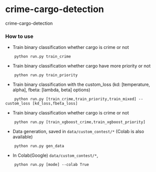 # crime-cargo-detection
crime-cargo-detection

### How to use
- Train binary classification whether cargo is crime or not
``` shell script
    python run.py train_crime
```
- Train binary classification whether cargo have more priority or not
``` shell script
    python run.py train_priority
```
- Train binary classification with the custom_loss (kd: [temperature, alpha], fbeta: [lambda, beta] options)
``` shell script
    python run.py [train_crime,train_priority,train_mixed] --custom_loss [kd_loss,fbeta_loss]
```
- Train binary classification whether cargo is crime or not
``` shell script
    python run.py [train_xgboost_crime,train_xgboost_priority]
```


- Data generation, saved in `data/custom_contest/*` (Colab is also available)
``` shell script
    python run.py gen_data
```

- In Colab(Google) `data/custom_contest/*`,
``` shell script
    python run.py [mode] --colab True
```

